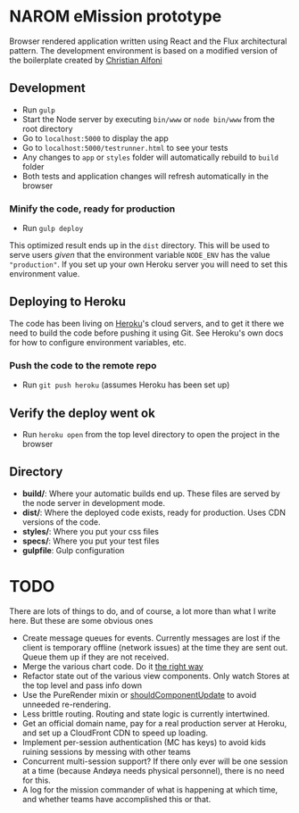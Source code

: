 # NAROM eMission prototype

Browser rendered application written using React and the Flux architectural pattern. The development environment is based on a modified version of the boilerplate created by [Christian Alfoni](git@github.com:christianalfoni/react-app-boilerplate.git)

## Development
* Run `gulp`
* Start the Node server by executing `bin/www` or `node bin/www` from the root directory
* Go to `localhost:5000` to display the app
* Go to `localhost:5000/testrunner.html` to see your tests
* Any changes to `app` or `styles` folder will automatically rebuild to `build` folder
* Both tests and application changes will refresh automatically in the browser

### Minify the code, ready for production
* Run `gulp deploy`

This optimized result ends up in the `dist` directory. This will be used to serve users *given* that the
environment variable `NODE_ENV` has the value `"production"`. If you set up your own Heroku server you will need to set this environment value.

## Deploying to Heroku

The code has been living on [Heroku](http://herokuapp.com)'s cloud servers, and to get it there we need to
build the code before pushing it using Git. See Heroku's own docs for how to configure environment variables, etc.

### Push the code to the remote repo
* Run `git push heroku` (assumes Heroku has been set up)

## Verify the deploy went ok
* Run `heroku open` from the top level directory to open the project in the browser

## Directory
* **build/**: Where your automatic builds end up. These files are served by the node server in development mode.
* **dist/**: Where the deployed code exists, ready for production. Uses CDN versions of the code.
* **styles/**: Where you put your css files
* **specs/**: Where you put your test files
* **gulpfile**: Gulp configuration


# TODO
There are lots of things to do, and of course, a lot more than what I write here. But these are some obvious ones

- Create message queues for events. Currently messages are lost if the client is temporary offline (network issues) at the time they are sent out. Queue them up if they are not received.
- Merge the various chart code. Do it [the right way](http://nicolashery.com/integrating-d3js-visualizations-in-a-react-app)
- Refactor state out of the various view components. Only watch Stores at the top level and pass info down
- Use the PureRender mixin or [shouldComponentUpdate](https://facebook.github.io/react/docs/component-specs.html#updating-shouldcomponentupdate) to avoid unneeded re-rendering.
- Less brittle routing. Routing and state logic is currently intertwined.
- Get an official domain name, pay for a real production server at Heroku, and set up a CloudFront CDN to speed up loading.
- Implement per-session authentication (MC has keys) to avoid kids ruining sessions by messing with other teams
- Concurrent multi-session support? If there only ever will be one session at a time (because Andøya needs physical personnel), there is no need for this.
- A log for the mission commander of what is happening at which time, and whether teams have accomplished this or that.
